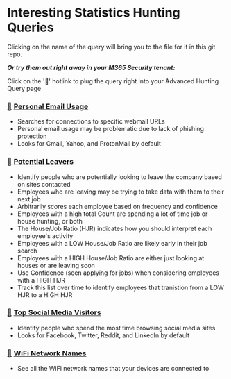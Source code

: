 # Interesting Statistics Hunting Queries

Clicking on the name of the query will bring you to the file for it in this git repo.

***Or try them out right away in your M365 Security tenant:***

Click on the '🔎' hotlink to plug the query right into your Advanced Hunting Query page

### [🔎](https://security.microsoft.com/v2/advanced-hunting?query=H4sIAAAAAAAAA-VW227aQBCd50r9BytSJVsqELVqHxpRCZGqjZS2NIRnRGwDDhiIvQQlysf3zNn1JcS09LmycNazZ25nZnbTkY54ci1zSSTH6k62EksmD1jvZELZVjYSYW2wE-F7iv21pFjNITPYzeUT7HRkBisG0q3cSFtCojrSk0dIMmjX1y0Z4r0CPsE7liV2DXcUl9K3YSwd-QadAjmTN_JOTuWXizTBOwfmO1YhI8vxmwJtce_lo3xw63Ngp_QaOctf-aXrCSKwqLs9y-o1x9vqtJihxqmMtCjVOEPGtwa2tWfBWvURRQBWHqCXwtdreUXOPOD_x8dj9hULAzKWk0GthSdf2AUJ1z3wq_1k-6DSau7cnNXJoDFnBbRn1_j2aGPFilf10n2DleptuJMAr92kMxCjl6s4RnIll8BpBEtWfh9TIDzp4reBNJSFjBmPdpnG58tJiW-jo9d4ZrRXTM2JvAWujtK-mRN5GLNh_xtmVUkLdCBnjnVP-rA14TTF-LLcTKC_cdOhXxGepGTJ1uQYPuyk2Hk1bgYsGzp_92Q2lgsgtCqq-YS9iHW0Mx7STh39g1MTM-NLsjXjafQT6BHrnbkonsi68nDrqnzYUp9nUeairexUtcsoG8OW7Uz_D96D0n8Kby3H55IVP-xJrWpHqK7nnmPjL-zYeA_5aJfruu4QFTj_q-aQ1dTYgn9mt7CzcjLry_CENjwdtf_8EhdQSzkdMJbUeT-kZzOo4roFIiGbC_6NoJe4aVeOLp715UPZgUUNXno-o-3n-WmP7zgxC5xQ986iVrKIY8dTJ2PG19BLOQGGLGwg-8zp0qn3cTudwk_QqHvFSNa8XUaQLXnj6r045uzak6T59DmeleZptYw0Vbawm6NnUvrVijwy4n7j6dqtndy-q3IRZ5cWFvQac_9l1gHwN8z22E7rsrY2n0n5f8OAfRvSV753o9StVfdOj2dg5jSqzLX6poyqOWuPvOaQ_QaWlK5sZAkAAA&timeRangeId=SetInQuery) [Personal Email Usage](PersonalEmailUsage.kusto)

- Searches for connections to specific webmail URLs
- Personal email usage may be problematic due to lack of phishing protection
- Looks for Gmail, Yahoo, and ProtonMail by default

### [🔎](https://security.microsoft.com/v2/advanced-hunting?query=H4sIAAAAAAAAA9VZ227bRhDd5wL9B1YvlVrFlxRtgbYKEDht7CBNC9lGHwNaoi4RRSkkLVlBP74zZ2bJXYuU5FJAEBiWyOXs3OfscHRqTs2zL_jva_MVWXBqAnNjJmZqMrr6aO5NZFKzoeupGdJ1YnK6GtF_BIrIzM3SxGZBNJGu5bQ_pM-APlNaC4hiQfd2d0j0MXjGtBaaFa0lZqw7mX5A9Mw3pPWNOXF0uzLvzDVp2De35oK-r8xfWPnFofm9Qqc1yWDurFMA-8a4y6EZaxQQvwXZm3iaZ8SJ9R4WOobQewGqBXkigE1zUH-glTusp5DC_DI8mShn4dItaO7AaeLZeKNeuCz2n5o3yrkPz07pLjBtonhDKx1ER3Qc4LnYzPLX9L0BH7ZFNIqJUnbkiO4StuaIZkgcJhVx_RYc-SlLX8GbfmT2e_0txeof-t5vmfV-TPczupJsibAeazYmRb5M4Unr-0zpBo-8ul-_S8qm1_R5uH6R7o9UA96Ta34sSPMyZ3IvH7Ii_qWlfiVk4JB4FtxqLl3gyaioyAFW23gawS8hWbqEpyy_kcoTL2XImTU0T7TeEloVjmmxq6q6633GuejncYqMmWmkBFNifEv1rNRzZQXl8K-PNZu9OJNDUqKcp7CGbU6BI372iZ5W0m4bPjcmN0f0WCvb9WheoHeP_l_R9QrIEZEfEmQK7_yXng0LjyaofJ_6HXmPo9aFdxeUMWO6G5KfE83VlD4tryWi8YFWd3O6oBpJURWsbclHtF2iYnjtPfHKEOn2DumdQv6cpD1zKmOXJMmfNvYG-neo_paP6Fsn46S4dvdeUwRe7d15jWiybp0ne9fySXRNZHEtZKgiqfx2QdfBLvbp39BlrtLr9okFpV6MN4LVMz2jevhO1EdXXl5uigy0MdiW_KuX1yVSX-oJ62aL7wXesQYOzug0WKncMkPXiuQRsEsQKUN3wNgTmBfAizFxaJsfzBnp0qnc24e20vHc4sSyCMu8pkDawLTMJ7qOgWlrunNzzZ4Oh3JKcXrEiEd6JF7WdqY_lnabhpwmwHPW7Dh8RpqTUWOvzUGfU3aEwKHWwZnxTSW_EbI5wrkW032gZ6q_HjgeaSaPO32JUYp6YZyRLryUnRfnOfNvJi-juwz3oWbtSWXmWS1O6P7e0UV6nbn2AYwXd9AgrNUzo_1z-gth4adCX5uZZfffg0y5bisCupRiWUZ0zG2GsygDurQrPNCBbpsaTPbRTHrNLw_JbFfZrIYG2g2L3c14jekJZ1hGti2OgIoWJ7jDaMaJUV_euAb0eY9zrzn-ZIiydDYTvBE113SubwXH0U8qL0elzxufKSeUp0PzI3htiloYEs2myMYSwZphlbw_p9Q9-nOJEo1Y-piey7RgoBOSgaLOHXJwXvBsps3SPHgnQol29q1tSVcPht-aGblYNld_Qu_w8ibgTwoC5I5crdDv811THaX2JC7Dykz6_9wlk2awbE2rx-W-IO3ljaeOb9VJIsi9-wwRmuOfHlWnxq7-O0bnk0M_od_VR0sfXiV9W0b1W-Z-DhHlq8wH-c3CncP1wHVEf-2a05rj2EPkWo6X3effm7qTvoq-U6NV6SHZ4c6Dnq5lqk-GtIMjMVTcmGNvHZcOVXwV9bYNLOO5fu-TdebQ11l_RZb3t84ssVyk32A1NjLt5Pp_rzjZJpsvUTMhMqGPvBBMHRjp5rvwzSU9s9c32guK914S5UdIzjS3OKssra9ZyW1avJm2ai2rnqa5EfXrtsq6cqpgZc-dc8iupbD1Xk8_SxcBKeWtIXPWQ7wdtoAAoeqaABvaNdHgKPpn6uF_4i2eibcacXlr5G2248wBX5Jud9AyBWZukJNsU3lmSQ8_wam1NDL_TLVCU0Sdp4gPlKMSl3KO9wKxOt-iPKe8trTVMZZ5pLX78fw9dWgSaMcxefCkZEB5puyCNtc5eTkJTmGRIMWqFvH6BUc7VXlcoz4GsG1nB0bpOyeTd2GY68fn-DzXKD5NRl099bayLIAdriQ7qX-gXTFpOsTe7V5ZfosQ302cKg8UY6SahI69FmuV2V8MNqbuN4b632wCzFTdSfYA52dAXejPpPdP9B2g_1sAC5hDOSvPwTlTexaqkTuDD8maIbr2qv7FVv4hWPun5wOLKK_0rWBg7JTIouTnR-Yymrsy9Dfk0Bn19ecOmld1Y9Ix2apimX_gd6-46Dx6OreULrhtXmt9Js60tAVdu-Ya_rATU7eXK-PQNcGjvqLeEkv7uEq6Rn6lEuTvwbNlF3lLWZWAZnvq6p9QnRqqqhmG0O7qzSwSV3m1tPg_zGGbKP4eAAA&timeRangeId=SetInQuery) [Potential Leavers](PotentialLeavers.kusto)

- Identify people who are potentially looking to leave the company based on sites contacted
- Employees who are leaving may be trying to take data with them to their next job
- Arbitrarily scores each employee based on frequency and confidence
- Employees with a high total Count are spending a lot of time job or house hunting, or both
- The House/Job Ratio (HJR) indicates how you should interpret each employee's activity
- Employees with a LOW  House/Job Ratio are likely early in their job search
- Employees with a HIGH House/Job Ratio are either just looking at houses or are leaving soon
- Use Confidence (seen applying for jobs) when considering employees with a HIGH HJR
- Track this list over time to identify employees that tranistion from a LOW HJR to a HIGH HJR

### [🔎](https://security.microsoft.com/v2/advanced-hunting?query=H4sIAAAAAAAAA61V247TMBCdZyT-IexTI5UtEo-oSKhd0CJuoiyvKE2ypdtcqiSlFPHxnDl2Lt263aCtrCj2eObMGc94PJKRePJNclnjP8M_lKUEkmD1UWKJuPLkO_4lvgoaBWZP5Ql0Yqw9SCPMMsyX_GLsezLGN8X8FyQh_tfQuIW1Wv7FXkRE1c-wX93T_gSvKf5DyD_AaoGhbD5D-wZ2ccNCsdZY5XIH6WmkiWygWVi2LY5hu4ZmQdkPYJVAzGRwwrvf-E_h7Tms1xiJ7E56UlQPuGrr2dGXf41j-B7zcdnMu7YzZGD6oOWM2VRu_n-fbo2TWZnxpRWjeS6Y6QUir_V8WumZfiGX1Ho_ZmciaHndQWPJ07zeq8BdU2v1aR_6eEWU_Ui0mres75VcQW4Q2yrbyk_y1si-EivHfox4Ct6XkN4qRK-sNNcXYBEQfY69HLiX1Eqx082_R6_9UZWnRlqRz3kwE85X9s5nZ0ItiBeR7T7iiJ0nlt-QJqjHiOeaQGPbYN02vSXk7gaoAe9i35w8c7IKgFpaHo9Bydgpd6y78AyIBTFXj8YJEV_WQSlxcilGwNv0h2gT2G1oOSaGmQ_srTz0VUJPEVbsjyVvy8Ch58N6zh7o6hOuuFomnrzm3X8pLxy33P3OmBve19d76M_x3ilCQon7BCes1JS8FDWgx5z77uz0RZ5ivqBW_coG7DixfQsXD-Tt-NkO985SV28xTzBqjbHtqCaegbwDgulzLcYFWQ7RJzedXm6q4n6MKrsivyXWY3kD5LaWbvByZNQ57OWu-vI7cWuXqZpouxUSMe-h_APcSoKkuggAAA&timeRangeId=week) [Top Social Media Visitors](TopSocialMedia.kusto)

- Identify people who spend the most time browsing social media sites
- Looks for Facebook, Twitter, Reddit, and LinkedIn by default

### [🔎](https://security.microsoft.com/v2/advanced-hunting?query=H4sIAAAAAAAAA42RzWrDQAyE51zIO6x9SqCQvkBPCYFecs0hlOA4bv7Ipqzdn0AePp9U3FKDIQhp1yNpNFpPVelTe5Wcc7zRl85KOupFUW_cB3rQVQF8Rz7hQRPwiFX0NcRNp7emJtMzMcdahkrfXh2pD52OuQqdnNu6GtCamFAWtdVQ7-QTWKWVDpw2f3iHjpGWetIrMf-dkfM9clVjrLtbn66MGTatATFVtW9nCk6uLuoCsiA3w3PuwfkD-FkfsAVnSFRbLFxxcPV_89q32sBhL2CTbLeg6b8_9aPqsVdvy1M7bv1r19e3XUFlqRtX0LvDDgIAAA&timeRangeId=week) [WiFi Network Names](WiFiNetworkNames.kusto)

- See all the WiFi network names that your devices are connected to
